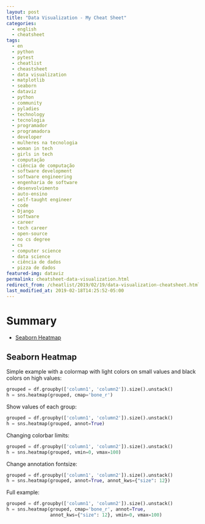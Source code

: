 ```yaml
---
layout: post
title: "Data Visualization - My Cheat Sheet"
categories:
  - english
  - cheatsheet
tags:
  - en
  - python
  - pytest
  - cheatlist
  - cheastsheet
  - data visualization
  - matplotlib
  - seaborn
  - dataviz
  - python
  - community 
  - pyladies
  - technology
  - tecnologia
  - programador
  - programadora
  - developer
  - mulheres na tecnologia
  - woman in tech
  - girls in tech
  - computação
  - ciência de computação
  - software development
  - software engineering
  - engenharia de software
  - desenvolvimento
  - auto-ensino
  - self-taught engineer
  - code
  - Django
  - software
  - career
  - tech career
  - open-source
  - no cs degree
  - cs
  - computer science
  - data science
  - ciência de dados
  - pizza de dados
featured-img: dataviz
permalink: cheatsheet-data-visualization.html
redirect_from: /cheatlist/2019/02/19/data-visualization-cheatsheet.html
last_modified_at: 2019-02-18T14:25:52-05:00
---
```



# Summary

* [Seaborn Heatmap](#seaborn-heatmap)


<h2 id='seaborn-heatmap'>Seaborn Heatmap</h2>

Simple example with a colormap with light colors on small values and black colors on high values:

```python
grouped = df.groupby(['column1', 'column2']).size().unstack()
h = sns.heatmap(grouped, cmap='bone_r')
```

Show values of each group:

```python
grouped = df.groupby(['column1', 'column2']).size().unstack()
h = sns.heatmap(grouped, annot=True)
```

Changing colorbar limits:

```python
grouped = df.groupby(['column1', 'column2']).size().unstack()
h = sns.heatmap(grouped, vmin=0, vmax=100)
```

Change annotation fontsize:

```python
grouped = df.groupby(['column1', 'column2']).size().unstack()
h = sns.heatmap(grouped, annot=True, annot_kws={"size": 12})
```

Full example:
```python
grouped = df.groupby(['column1', 'column2']).size().unstack()
h = sns.heatmap(grouped, cmap='bone_r', annot=True, 
                annot_kws={"size": 12}, vmin=0, vmax=100)
```
